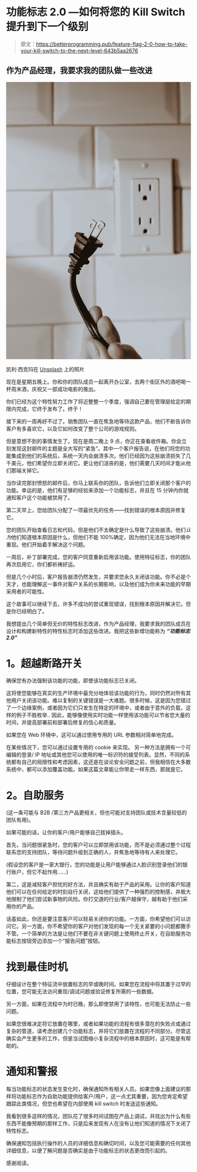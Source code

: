# 功能标志 2.0 —如何将您的 Kill Switch 提升到下一个级别

> 原文：<https://betterprogramming.pub/feature-flag-2-0-how-to-take-your-kill-switch-to-the-next-level-643b5aa2676>

## 作为产品经理，我要求我的团队做一些改进

![](img/e3622be13f0a09fb5508f2dc5dfb484a.png)

凯利·西克玛在 [Unsplash](https://unsplash.com?utm_source=medium&utm_medium=referral) 上的照片

现在是星期五晚上。你和你的团队成员一起离开办公室，去两个街区外的酒吧喝一杯周末酒，庆祝又一部成功电影的推出。

你们已经为这个特性努力工作了将近整整一个季度，强调自己要在管理层给定的期限内完成，它终于发布了。终于！

接下来的一周再好不过了。销售团队一直在焦急地等待这款产品，他们不断告诉你客户有多喜欢它，以及它如何改变了整个公司的游戏规则。

但是意想不到的事情发生了。现在是周二晚上 9 点，你正在查看收件箱。你会立刻发现这封邮件的主题是全大写的“紧急”。其中一个客户报告说，在他们将您的功能集成到他们的系统后，系统一天内会崩溃多次。他们已经因为这些崩溃损失了几千美元，他们希望你立即关闭它。更让他们沮丧的是，他们需要几天时间才能从他们那端关掉它。

当你读完那封愤怒的邮件后，你马上联系你的团队，告诉他们立即关闭那个客户的功能。幸运的是，他们有足够的经验来添加一个功能标志，并且在 15 分钟内你就通知客户这个功能被禁用了。

第二天早上，您给团队分配了一项最优先的任务——找到错误的根本原因并修复它。

您的团队开始查看日志和代码，但是他们不太确定是什么导致了这些崩溃。他们*认为*他们知道根本原因是什么，但他们不能 100%确定，因为他们无法在当地环境中重现。他们开始着手解决这个问题。

一周后，补丁部署完成，您的客户同意重新启用该功能。使用特征标志，你的团队再次启用它，你们都祈祷好运。

但是几个小时后，客户报告崩溃仍然发生，并要求您永久关闭该功能。你不必是个天才，也能理解这一事件对客户关系的长期影响，以及他们成为你未来功能的早期采用者的可能性。

这个故事可以继续下去，许多不成功的尝试重现错误，找到根本原因并解决它。但是你已经明白了。

我想提出几个简单但无价的特性标志改进，作为产品经理，我要求我的团队成员在设计和构建新特性的特性标志时添加这些改进。我把这些新增功能称为 ***“功能标志 2.0”***

# **1。超越断路开关**

确保您有办法强制该功能的功能，即使该功能标志已关闭。

这将使您能够在真实的生产环境中最充分地体验该功能的行为，同时仍然对所有其他用户关闭该功能。难以复制的关键错误是一大难题。很多时候，这是因为您错过了一个边缘案例，或者因为它们只发生在特定的环境中，或者由于意外的负载，这样的例子不胜枚举..
因此，能够像使用实时功能一样使用该功能可以节省您大量的时间，并提高部署前和部署后修复的信心和质量。

如果您在 Web 环境中，这可以通过使用专用的 URL 参数相对简单地完成。

在某些情况下，您可以通过设置专用的 cookie 来实现。
另一种方法是拥有一个可编辑的登录/ IP 地址或其他您可以使用的唯一标识符的接受列表。显然，不同的系统都有自己的局限性和考虑因素，这还是在谈论安全问题之前，但我相信在大多数系统中，都可以添加覆盖功能。如果这篇文章能让你带走一样东西，那就是它。

# **2。自助服务**

(这一条可能与 B2B /第三方产品更相关，但也可能对支持团队或技术含量较低的团队有用)。

如果可能的话，让你的客户/用户能够自己拔掉插头。

首先，当问题很紧急时，您的客户可以立即禁用该功能，而不是必须通过整个过程联系您的支持团队，等待问题升级到正确的人，并焦急地等待有人来处理它。

(假设您的客户是一家大银行，您的功能是让用户能够通过人脸识别登录他们的银行账户，但它不起作用……)

第二，这是减轻客户担忧的好方法，并且确实有助于产品的采用。让你的客户知道他们可以在任何给定的时刻自行关闭，这给他们提供了一种强烈的控制感，并极大地限制了他们尝试新事物的风险。你打交道的行业/客户越保守，越有助于他们采用你的产品。

话虽如此，你还是要注意客户可以轻易关闭你的功能。一方面，你希望他们可以访问它。另一方面，你不希望你的客户对他们发现的每一个无关紧要的小问题都撒手不管。一个简单的方法是让他们不要在非关键问题上使用终止开关，在自助服务功能标志按钮旁边添加一个“报告问题”按钮。

# **找到最佳时机**

仔细设计在整个特征流中放置标志的早或晚时间。如果您在流程中将其置于过早的位置，您可能无法访问重现/调试问题或验证修复所需的一些数据。

另一方面，如果在流程中为时已晚，那么即使禁用了该特性，也可能无法防止一些问题。

如果您很难决定将它放置在哪里，或者如果功能的流程有很多潜在的失败点或通过复杂的管道，请考虑创建几个功能标志，并将它们放置在流程的不同部分。尽管这确实会产生更多的工作，但是当试图缩小复杂流程中的根本原因时，这可能是有帮助的。

# **通知和警报**

每当功能标志的状态发生变化时，确保通知所有相关人员。如果您像上面建议的那样将功能标志作为自助功能提供给客户/用户，这一点尤其重要，因为您肯定希望跟踪此类情况，但您也希望在内部使用 kill switch 时发送这些通知。

我看到很多这样的情况，团队花了很多时间试图在产品上调试，并找出为什么有些东西不能像预期的那样工作，只是后来发现有人在没有让他们知道的情况下关闭了特性标志。

确保通知包括执行操作的人员的详细信息和确切时间，以及您可能需要的任何其他详细信息，以便了解问题是否确实是由于功能标志的状态更改而引起的。

感谢阅读。